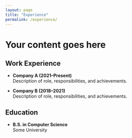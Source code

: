 ```yaml
---
layout: page
title: "Experience"
permalink: /experience/
---
```


# Your content goes here

## Work Experience

- **Company A (2021–Present)**  
  Description of role, responsibilities, and achievements.

- **Company B (2018–2021)**  
  Description of role, responsibilities, and achievements.

## Education

- **B.S. in Computer Science**  
  Some University
